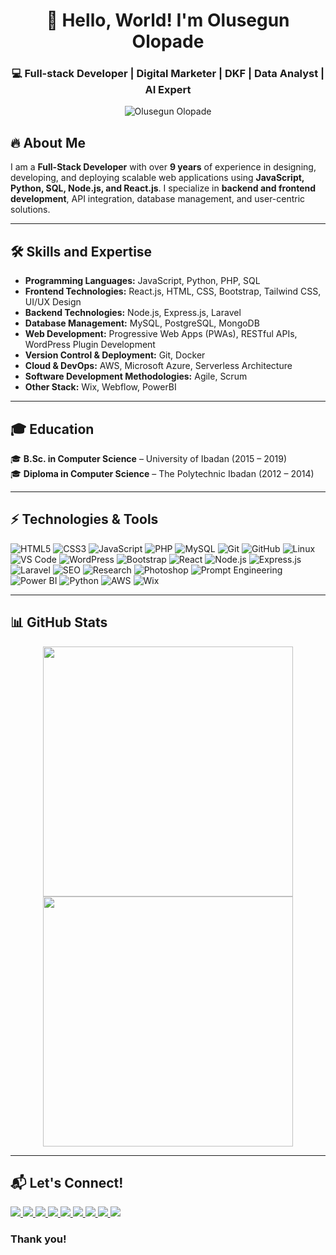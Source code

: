 <h1 align="center">👋 Hello, World! I'm Olusegun Olopade </h1>
<h3 align="center">💻 Full-stack Developer | Digital Marketer | DKF | Data Analyst | AI Expert </h3>

<p align="center">
  <img src="https://komarev.com/ghpvc/?username=OfficialCodes&label=Profile%20Views&color=0e75b6&style=flat" alt="Olusegun Olopade" />
</p>

## 🔥 About Me

I am a **Full-Stack Developer** with over **9 years** of experience in designing, developing, and deploying scalable web applications using **JavaScript, Python, SQL, Node.js, and React.js**. I specialize in **backend and frontend development**, API integration, database management, and user-centric solutions.

---

## 🛠️ Skills and Expertise

- **Programming Languages:** JavaScript, Python, PHP, SQL  
- **Frontend Technologies:** React.js, HTML, CSS, Bootstrap, Tailwind CSS, UI/UX Design  
- **Backend Technologies:** Node.js, Express.js, Laravel  
- **Database Management:** MySQL, PostgreSQL, MongoDB  
- **Web Development:** Progressive Web Apps (PWAs), RESTful APIs, WordPress Plugin Development  
- **Version Control & Deployment:** Git, Docker  
- **Cloud & DevOps:** AWS, Microsoft Azure, Serverless Architecture  
- **Software Development Methodologies:** Agile, Scrum  
- **Other Stack:** Wix, Webflow, PowerBI  

---

## 🎓 Education

🎓 **B.Sc. in Computer Science** – University of Ibadan (2015 – 2019)  
🎓 **Diploma in Computer Science** – The Polytechnic Ibadan (2012 – 2014)  

---

## ⚡ Technologies & Tools

![HTML5](https://img.shields.io/badge/-HTML5-E34F26?style=flat-square&logo=html5&logoColor=white)
![CSS3](https://img.shields.io/badge/-CSS3-1572B6?style=flat-square&logo=css3)
![JavaScript](https://img.shields.io/badge/-JavaScript-F7DF1E?style=flat-square&logo=javascript&logoColor=black)
![PHP](https://img.shields.io/badge/-PHP-777BB4?style=flat-square&logo=php&logoColor=white)
![MySQL](https://img.shields.io/badge/-MySQL-4479A1?style=flat-square&logo=mysql)
![Git](https://img.shields.io/badge/-Git-F05032?style=flat-square&logo=git)
![GitHub](https://img.shields.io/badge/-GitHub-181717?style=flat-square&logo=github&logoColor=white)
![Linux](https://img.shields.io/badge/-Linux-FCC624?style=flat-square&logo=linux&logoColor=black)
![VS Code](https://img.shields.io/badge/-VS%20Code-007ACC?style=flat-square&logo=visual-studio-code)
![WordPress](https://img.shields.io/badge/-WordPress-21759B?style=flat-square&logo=wordpress&logoColor=white)
![Bootstrap](https://img.shields.io/badge/-Bootstrap-563D7C?style=flat-square&logo=bootstrap&logoColor=white)
![React](https://img.shields.io/badge/-React-61DAFB?style=flat-square&logo=react&logoColor=black)
![Node.js](https://img.shields.io/badge/-Node.js-339933?style=flat-square&logo=node.js&logoColor=white)
![Express.js](https://img.shields.io/badge/-Express.js-000000?style=flat-square&logo=express&logoColor=white)
![Laravel](https://img.shields.io/badge/-Laravel-FF2D20?style=flat-square&logo=laravel&logoColor=white)
![SEO](https://img.shields.io/badge/-SEO-4A90E2?style=flat-square&logo=google&logoColor=white)
![Research](https://img.shields.io/badge/-Research-FF5722?style=flat-square&logo=readthedocs&logoColor=white)
![Photoshop](https://img.shields.io/badge/-Photoshop-31A8FF?style=flat-square&logo=adobe-photoshop&logoColor=white)
![Prompt Engineering](https://img.shields.io/badge/-Prompt%20Engineering-5A67D8?style=flat-square&logo=openai&logoColor=white)
![Power BI](https://img.shields.io/badge/-Power%20BI-F2C811?style=flat-square&logo=power-bi&logoColor=black)
![Python](https://img.shields.io/badge/-Python-3776AB?style=flat-square&logo=python&logoColor=white)
![AWS](https://img.shields.io/badge/-AWS-232F3E?style=flat-square&logo=amazon-aws&logoColor=white)
![Wix](https://img.shields.io/badge/-Wix-FAAD4D?style=flat-square&logo=wix&logoColor=black)

---

## 📊 GitHub Stats

<p align="center">
  <img src="https://github-readme-stats.vercel.app/api?username=OfficialCodes&show_icons=true&theme=dark&count_private=true" width="400px"/>
  <img src="https://github-readme-stats.vercel.app/api/top-langs/?username=OfficialCodes&layout=compact&theme=dark" width="400px"/>
</p>

---

## 📬 Let's Connect!

<p style="text-decoration:none">
  <a href="https://linkedin.com/in/profthepoet">
    <img src="https://img.shields.io/badge/-LinkedIn-0077B5?style=flat-square&logo=linkedin&logoColor=white" />
  </a>
  <a href="https://github.com/OfficialCodes">
    <img src="https://img.shields.io/badge/-GitHub-181717?style=flat-square&logo=github&logoColor=white" />
  </a>
  <a href="https://twitter.com/profthepoet">
    <img src="https://img.shields.io/badge/-Twitter-1DA1F2?style=flat-square&logo=twitter&logoColor=white" />
  </a>
  <a href="https://instagram.com/profthepoet">
    <img src="https://img.shields.io/badge/-Instagram-E4405F?style=flat-square&logo=instagram&logoColor=white" />
  </a>
  <a href="https://facebook.com/profthepoet">
    <img src="https://img.shields.io/badge/-Facebook-1877F2?style=flat-square&logo=facebook&logoColor=white" />
  </a>
  <a href="https://tiktok.com/@profthepoet">
    <img src="https://img.shields.io/badge/-TikTok-000000?style=flat-square&logo=tiktok&logoColor=white" />
  </a>
  <a href="https://snapchat.com/add/profthepoet">
    <img src="https://img.shields.io/badge/-Snapchat-FFFC00?style=flat-square&logo=snapchat&logoColor=black" />
  </a>
  <a href="https://olusegunolopade.com">
    <img src="https://img.shields.io/badge/-Portfolio-ff6f61?style=flat-square&logo=google-chrome&logoColor=white" />
  </a>
  <a href="mailto:olopadeolusegundamilola@gmail.com">
    <img src="https://img.shields.io/badge/-Email-D14836?style=flat-square&logo=gmail&logoColor=white" />
  </a>
</p>


<h3>Thank you!</h3>
